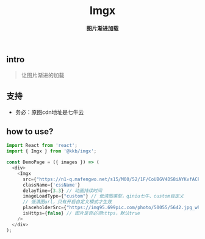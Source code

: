 <h1 align="center"> Imgx  </h1>
<p align="center">
  <b >图片渐进加载</b>
</p>

<br>


## intro
> 让图片渐进的加载

## 支持
* 务必：原图cdn地址是七牛云


## how to use?

```javascript
import React from 'react';
import { Imgx } from '@kkb/imgx';

const DemoPage = ({ images }) => (
  <div>
    <Imgx
      src={"https://n1-q.mafengwo.net/s15/M00/52/1F/CoUBGV4DS8iAYKvfACPhDULBto4374.png"}
      className={'cssName'}
      delayTime={3.3} // 动画持续时间
      imageLoadType={"custom"} // 低清图类型，qiniu七牛、custom自定义
      // 低清图url，只有开启自定义模式才生效
      placeholderSrc={"https://img95.699pic.com/photo/50055/5642.jpg_wh300.jpg"} 
      isHttps={false} // 图片是否必须https，默认true
    />
  </div>
);

```
